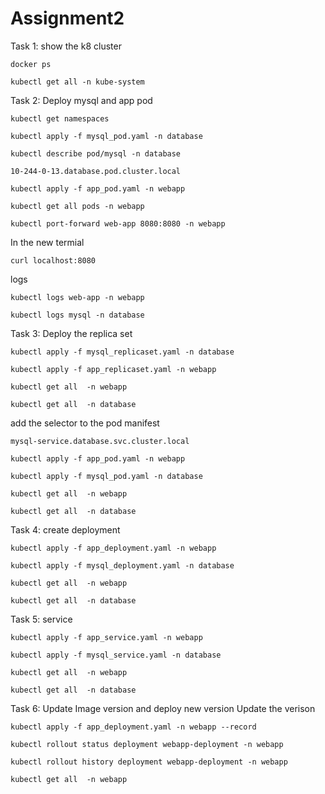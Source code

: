 # Assignment2

Task 1:
show the k8 cluster
```
docker ps
```
```
kubectl get all -n kube-system 
```

Task 2: Deploy mysql and app pod

```
kubectl get namespaces
```
```
kubectl apply -f mysql_pod.yaml -n database
```
```
kubectl describe pod/mysql -n database
```
```
10-244-0-13.database.pod.cluster.local
```

```
kubectl apply -f app_pod.yaml -n webapp
```

```
kubectl get all pods -n webapp
```

```
kubectl port-forward web-app 8080:8080 -n webapp
```
In the new termial
```
curl localhost:8080
```

logs
```
kubectl logs web-app -n webapp
```
```
kubectl logs mysql -n database
```

Task 3: Deploy the replica set
```
kubectl apply -f mysql_replicaset.yaml -n database
```
```
kubectl apply -f app_replicaset.yaml -n webapp
```
```
kubectl get all  -n webapp
```
```
kubectl get all  -n database
```

add the selector to the pod manifest
```
mysql-service.database.svc.cluster.local
```

```
kubectl apply -f app_pod.yaml -n webapp
```
```
kubectl apply -f mysql_pod.yaml -n database
```
```
kubectl get all  -n webapp
```
```
kubectl get all  -n database
```

Task 4: create deployment
```
kubectl apply -f app_deployment.yaml -n webapp
```
```
kubectl apply -f mysql_deployment.yaml -n database
```
```
kubectl get all  -n webapp
```
```
kubectl get all  -n database
```

Task 5: service
```
kubectl apply -f app_service.yaml -n webapp
```
```
kubectl apply -f mysql_service.yaml -n database
```
```
kubectl get all  -n webapp
```
```
kubectl get all  -n database
```

Task 6: Update Image version and deploy new version
Update the verison
```
kubectl apply -f app_deployment.yaml -n webapp --record
```
```
kubectl rollout status deployment webapp-deployment -n webapp 
```
```
kubectl rollout history deployment webapp-deployment -n webapp
```
```
kubectl get all  -n webapp
```




